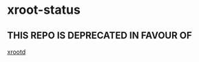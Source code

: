 # xroot-status

## THIS REPO IS DEPRECATED IN FAVOUR OF

[xrootd](https://github.com/norpie-dev/xrootd)

